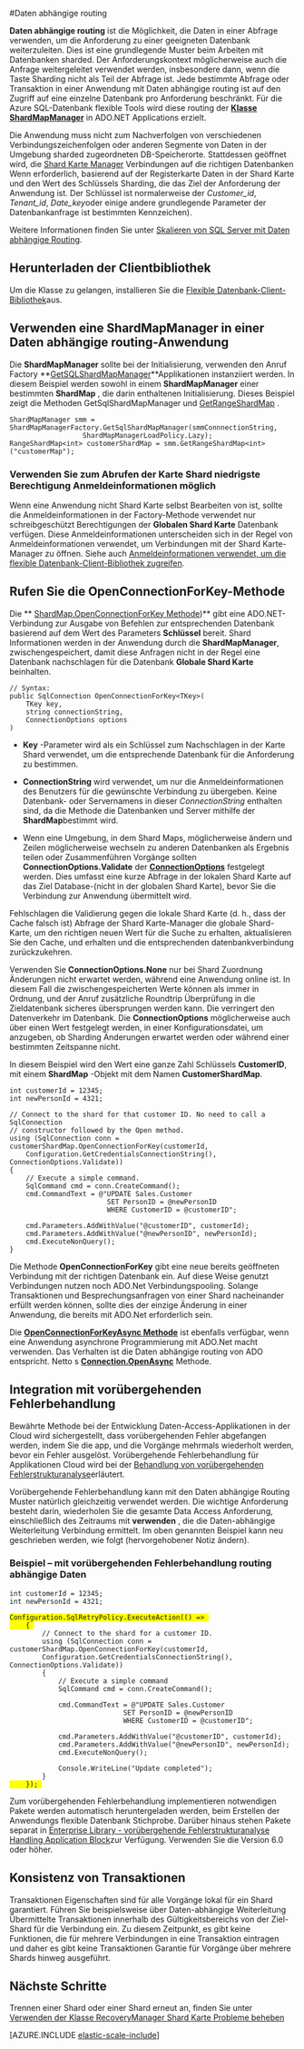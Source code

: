 <properties 
    pageTitle="Daten abhängige routing | Microsoft Azure" 
    description="Verwenden Sie die ShardMapManager-Klasse in .NET apps für Daten-abhängige routing, ein Feature von flexible Datenbanken für SQL Azure-Datenbank" 
    services="sql-database" 
    documentationCenter="" 
    manager="jhubbard" 
    authors="torsteng" 
    editor=""/>

<tags 
    ms.service="sql-database" 
    ms.workload="sql-database" 
    ms.tgt_pltfrm="na" 
    ms.devlang="na" 
    ms.topic="article" 
    ms.date="05/27/2016" 
    ms.author="torsteng"/>

#<a name="data-dependent-routing"></a>Daten abhängige routing

**Daten abhängige routing** ist die Möglichkeit, die Daten in einer Abfrage verwenden, um die Anforderung zu einer geeigneten Datenbank weiterzuleiten. Dies ist eine grundlegende Muster beim Arbeiten mit Datenbanken sharded. Der Anforderungskontext möglicherweise auch die Anfrage weitergeleitet verwendet werden, insbesondere dann, wenn die Taste Sharding nicht als Teil der Abfrage ist. Jede bestimmte Abfrage oder Transaktion in einer Anwendung mit Daten abhängige routing ist auf den Zugriff auf eine einzelne Datenbank pro Anforderung beschränkt. Für die Azure SQL-Datenbank flexible Tools wird diese routing der **[Klasse ShardMapManager](https://msdn.microsoft.com/library/azure/microsoft.azure.sqldatabase.elasticscale.shardmanagement.shardmapmanager.aspx)** in ADO.NET Applications erzielt.

Die Anwendung muss nicht zum Nachverfolgen von verschiedenen Verbindungszeichenfolgen oder anderen Segmente von Daten in der Umgebung sharded zugeordneten DB-Speicherorte. Stattdessen geöffnet wird, die [Shard Karte Manager](sql-database-elastic-scale-shard-map-management.md) Verbindungen auf die richtigen Datenbanken Wenn erforderlich, basierend auf der Registerkarte Daten in der Shard Karte und den Wert des Schlüssels Sharding, die das Ziel der Anforderung der Anwendung ist. Der Schlüssel ist normalerweise der *Customer_id*, *Tenant_id*, *Date_key*oder einige andere grundlegende Parameter der Datenbankanfrage ist bestimmten Kennzeichen). 

Weitere Informationen finden Sie unter [Skalieren von SQL Server mit Daten abhängige Routing](https://technet.microsoft.com/library/cc966448.aspx).

## <a name="download-the-client-library"></a>Herunterladen der Clientbibliothek

Um die Klasse zu gelangen, installieren Sie die [Flexible Datenbank-Client-Bibliothek](http://www.nuget.org/packages/Microsoft.Azure.SqlDatabase.ElasticScale.Client/)aus. 

## <a name="using-a-shardmapmanager-in-a-data-dependent-routing-application"></a>Verwenden eine ShardMapManager in einer Daten abhängige routing-Anwendung 

Die **ShardMapManager** sollte bei der Initialisierung, verwenden den Anruf Factory **[GetSQLShardMapManager](https://msdn.microsoft.com/library/azure/microsoft.azure.sqldatabase.elasticscale.shardmanagement.shardmapmanagerfactory.getsqlshardmapmanager.aspx)**Applikationen instanziiert werden. In diesem Beispiel werden sowohl in einem **ShardMapManager** einer bestimmten **ShardMap** , die darin enthaltenen Initialisierung. Dieses Beispiel zeigt die Methoden GetSqlShardMapManager und [GetRangeShardMap](https://msdn.microsoft.com/library/azure/dn824173.aspx) .

    ShardMapManager smm = ShardMapManagerFactory.GetSqlShardMapManager(smmConnnectionString, 
                      ShardMapManagerLoadPolicy.Lazy);
    RangeShardMap<int> customerShardMap = smm.GetRangeShardMap<int>("customerMap"); 

### <a name="use-lowest-privilege-credentials-possible-for-getting-the-shard-map"></a>Verwenden Sie zum Abrufen der Karte Shard niedrigste Berechtigung Anmeldeinformationen möglich

Wenn eine Anwendung nicht Shard Karte selbst Bearbeiten von ist, sollte die Anmeldeinformationen in der Factory-Methode verwendet nur schreibgeschützt Berechtigungen der **Globalen Shard Karte** Datenbank verfügen. Diese Anmeldeinformationen unterscheiden sich in der Regel von Anmeldeinformationen verwendet, um Verbindungen mit der Shard Karte-Manager zu öffnen. Siehe auch [Anmeldeinformationen verwendet, um die flexible Datenbank-Client-Bibliothek zugreifen](sql-database-elastic-scale-manage-credentials.md). 

## <a name="call-the-openconnectionforkey-method"></a>Rufen Sie die OpenConnectionForKey-Methode

Die ** [ShardMap.OpenConnectionForKey Methode](https://msdn.microsoft.com/library/azure/microsoft.azure.sqldatabase.elasticscale.shardmanagement.shardmap.openconnectionforkey.aspx))** gibt eine ADO.NET-Verbindung zur Ausgabe von Befehlen zur entsprechenden Datenbank basierend auf dem Wert des Parameters **Schlüssel** bereit. Shard Informationen werden in der Anwendung durch die **ShardMapManager**, zwischengespeichert, damit diese Anfragen nicht in der Regel eine Datenbank nachschlagen für die Datenbank **Globale Shard Karte** beinhalten. 

    // Syntax: 
    public SqlConnection OpenConnectionForKey<TKey>(
        TKey key,
        string connectionString,
        ConnectionOptions options
    )


* **Key** -Parameter wird als ein Schlüssel zum Nachschlagen in der Karte Shard verwendet, um die entsprechende Datenbank für die Anforderung zu bestimmen. 

* **ConnectionString** wird verwendet, um nur die Anmeldeinformationen des Benutzers für die gewünschte Verbindung zu übergeben. Keine Datenbank- oder Servernamens in dieser *ConnectionString* enthalten sind, da die Methode die Datenbanken und Server mithilfe der **ShardMap**bestimmt wird. 

* Wenn eine Umgebung, in dem Shard Maps, möglicherweise ändern und Zeilen möglicherweise wechseln zu anderen Datenbanken als Ergebnis teilen oder Zusammenführen Vorgänge sollten **ConnectionOptions.Validate** der **[ConnectionOptions](https://msdn.microsoft.com/library/azure/microsoft.azure.sqldatabase.elasticscale.shardmanagement.connectionoptions.aspx)** festgelegt werden. Dies umfasst eine kurze Abfrage in der lokalen Shard Karte auf das Ziel Database-(nicht in der globalen Shard Karte), bevor Sie die Verbindung zur Anwendung übermittelt wird. 

Fehlschlagen die Validierung gegen die lokale Shard Karte (d. h., dass der Cache falsch ist) Abfrage der Shard Karte-Manager die globale Shard-Karte, um den richtigen neuen Wert für die Suche zu erhalten, aktualisieren Sie den Cache, und erhalten und die entsprechenden datenbankverbindung zurückzukehren. 

Verwenden Sie **ConnectionOptions.None** nur bei Shard Zuordnung Änderungen nicht erwartet werden, während eine Anwendung online ist. In diesem Fall die zwischengespeicherten Werte können als immer in Ordnung, und der Anruf zusätzliche Roundtrip Überprüfung in die Zieldatenbank sicheres übersprungen werden kann. Die verringert den Datenverkehr im Datenbank. Die **ConnectionOptions** möglicherweise auch über einen Wert festgelegt werden, in einer Konfigurationsdatei, um anzugeben, ob Sharding Änderungen erwartet werden oder während einer bestimmten Zeitspanne nicht.  

In diesem Beispiel wird den Wert eine ganze Zahl Schlüssels **CustomerID**, mit einem **ShardMap** -Objekt mit dem Namen **CustomerShardMap**.  

    int customerId = 12345; 
    int newPersonId = 4321; 

    // Connect to the shard for that customer ID. No need to call a SqlConnection 
    // constructor followed by the Open method.
    using (SqlConnection conn = customerShardMap.OpenConnectionForKey(customerId, 
        Configuration.GetCredentialsConnectionString(), ConnectionOptions.Validate)) 
    { 
        // Execute a simple command. 
        SqlCommand cmd = conn.CreateCommand(); 
        cmd.CommandText = @"UPDATE Sales.Customer 
                            SET PersonID = @newPersonID 
                            WHERE CustomerID = @customerID"; 

        cmd.Parameters.AddWithValue("@customerID", customerId); 
        cmd.Parameters.AddWithValue("@newPersonID", newPersonId); 
        cmd.ExecuteNonQuery(); 
    }  

Die Methode **OpenConnectionForKey** gibt eine neue bereits geöffneten Verbindung mit der richtigen Datenbank ein. Auf diese Weise genutzt Verbindungen nutzen noch ADO.Net Verbindungspooling. Solange Transaktionen und Besprechungsanfragen von einer Shard nacheinander erfüllt werden können, sollte dies der einzige Änderung in einer Anwendung, die bereits mit ADO.Net erforderlich sein. 

Die **[OpenConnectionForKeyAsync Methode](https://msdn.microsoft.com/library/azure/microsoft.azure.sqldatabase.elasticscale.shardmanagement.shardmap.openconnectionforkeyasync.aspx)** ist ebenfalls verfügbar, wenn eine Anwendung asynchrone Programmierung mit ADO.Net macht verwenden. Das Verhalten ist die Daten abhängige routing von ADO entspricht. Netto s **[Connection.OpenAsync](https://msdn.microsoft.com/library/hh223688(v=vs.110).aspx)** Methode.

## <a name="integrating-with-transient-fault-handling"></a>Integration mit vorübergehenden Fehlerbehandlung 

Bewährte Methode bei der Entwicklung Daten-Access-Applikationen in der Cloud wird sichergestellt, dass vorübergehenden Fehler abgefangen werden, indem Sie die app, und die Vorgänge mehrmals wiederholt werden, bevor ein Fehler ausgelöst. Vorübergehende Fehlerbehandlung für Applikationen Cloud wird bei der [Behandlung von vorübergehenden Fehlerstrukturanalyse](https://msdn.microsoft.com/library/dn440719(v=pandp.60).aspx)erläutert. 
 
Vorübergehende Fehlerbehandlung kann mit den Daten abhängige Routing Muster natürlich gleichzeitig verwendet werden. Die wichtige Anforderung besteht darin, wiederholen Sie die gesamte Data Access Anforderung, einschließlich des Zeitraums mit **verwenden** , die die Daten-abhängige Weiterleitung Verbindung ermittelt. Im oben genannten Beispiel kann neu geschrieben werden, wie folgt (hervorgehobener Notiz ändern). 

### <a name="example--data-dependent-routing-with-transient-fault-handling"></a>Beispiel – mit vorübergehenden Fehlerbehandlung routing abhängige Daten 

<pre><code>int customerId = 12345; 
int newPersonId = 4321; 

<span style="background-color:  #FFFF00">Configuration.SqlRetryPolicy.ExecuteAction(() =&gt; </span> 
<span style="background-color:  #FFFF00">    { </span>
        // Connect to the shard for a customer ID. 
        using (SqlConnection conn = customerShardMap.OpenConnectionForKey(customerId,  
        Configuration.GetCredentialsConnectionString(), ConnectionOptions.Validate)) 
        { 
            // Execute a simple command 
            SqlCommand cmd = conn.CreateCommand(); 

            cmd.CommandText = @&quot;UPDATE Sales.Customer 
                            SET PersonID = @newPersonID 
                            WHERE CustomerID = @customerID&quot;; 

            cmd.Parameters.AddWithValue(&quot;@customerID&quot;, customerId); 
            cmd.Parameters.AddWithValue(&quot;@newPersonID&quot;, newPersonId); 
            cmd.ExecuteNonQuery(); 

            Console.WriteLine(&quot;Update completed&quot;); 
        } 
<span style="background-color:  #FFFF00">    }); </span> 
</code></pre>


Zum vorübergehenden Fehlerbehandlung implementieren notwendigen Pakete werden automatisch heruntergeladen werden, beim Erstellen der Anwendungs flexible Datenbank Stichprobe. Darüber hinaus stehen Pakete separat in [Enterprise Library - vorübergehende Fehlerstrukturanalyse Handling Application Block](http://www.nuget.org/packages/EnterpriseLibrary.TransientFaultHandling/)zur Verfügung. Verwenden Sie die Version 6.0 oder höher. 

## <a name="transactional-consistency"></a>Konsistenz von Transaktionen 

Transaktionen Eigenschaften sind für alle Vorgänge lokal für ein Shard garantiert. Führen Sie beispielsweise über Daten-abhängige Weiterleitung Übermittelte Transaktionen innerhalb des Gültigkeitsbereichs von der Ziel-Shard für die Verbindung ein. Zu diesem Zeitpunkt, es gibt keine Funktionen, die für mehrere Verbindungen in eine Transaktion eintragen und daher es gibt keine Transaktionen Garantie für Vorgänge über mehrere Shards hinweg ausgeführt.

## <a name="next-steps"></a>Nächste Schritte
Trennen einer Shard oder einer Shard erneut an, finden Sie unter [Verwenden der Klasse RecoveryManager Shard Karte Probleme beheben](sql-database-elastic-database-recovery-manager.md)

[AZURE.INCLUDE [elastic-scale-include](../../includes/elastic-scale-include.md)]
 
